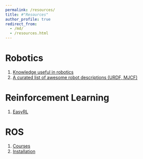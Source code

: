 ```yaml
---
permalink: /resources/
title: #"Resources"
author_profile: true
redirect_from: 
  - /md/
  - /resources.html
---
```

   
Robotics
======
  1. [Knowledge useful in robotics](https://scaron.info/category/robotics.html)
  2. [A curated list of awesome robot descriptions (URDF, MJCF)](https://github.com/robot-descriptions/awesome-robot-descriptions)

Reinforcement Learning
======
  1. [EasyRL](https://datawhalechina.github.io/easy-rl/#/)

ROS
======
  1. [Courses](https://www.bilibili.com/video/BV1zt411G7Vn?p=1)
  2. [Installation](https://github.com/fishros/install)